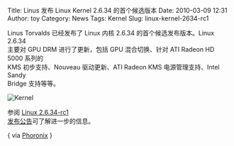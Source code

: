 Title: Linus 发布 Linux Kernel 2.6.34 的首个候选版本
Date: 2010-03-09 12:31
Author: toy
Category: News
Tags: Kernel
Slug: linux-kernel-2634-rc1

Linus Torvalds 已经发布了 Linux 内核 2.6.34 的首个候选发布版本。Linux
2.6.34  
主要对 GPU DRM 进行了更新，包括 GPU 混合切换、针对 ATI Radeon HD 5000
系列的  
KMS 初步支持、Nouveau 驱动更新、ATI Radeon KMS 电源管理支持、Intel
Sandy  
Bridge 支持等等。

![Kernel](http://i.linuxtoy.org/i/logo/linux.jpeg)

参阅 [Linux 2.6.34-rc1  
发布公告](http://lkml.org/lkml/2010/3/8/280)可了解进一步的信息。

{ via
[Phoronix](http://www.phoronix.com/scan.php?page=news\_item&px=ODA0OQ) }
